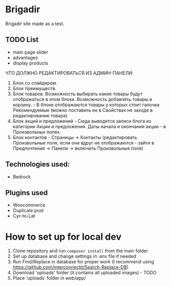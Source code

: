 # Brigadir

Brigadir site made as a test. 

## TODO List

- main page slider
- advantages
- display products

ЧТО ДОЛЖНО РЕДАКТИРОВАТЬСЯ ИЗ АДМИН-ПАНЕЛИ:
1. Блок со слайдером.
2. Блок преимуществ.
3. Блок товаров. Возможность выбирать какие товары будут отображаться в этом блоке.
Возможность добавлять товары в корзину. - В блоке отображаются товары у которых стоит галочка Рекомендуемые (можно поставить ее в Свойствах не заходя в редактирование товара)
4. Блок акций и предложений - Сюда выводятся записи блога из категории Акции и предложения. Даты начала и окончания акции - в Произвольных полях.
6. Блок контактов - Страницы -> Контакты (редактировать Произвольные поля, если они вдруг не отображаются - зайти в Предпочтения -> Панели -> включить Произвольные поля)

## Technologies used:

- Bedrock

## Plugins used

- Woocommerce
- Duplicate post
- Cyr-to-Lat

# How to set up for local dev

1. Clone repository and run ```composer install``` from the main folder
2. Set up database and change settings in .env file if needed
3. Run Find/Replace in database for proper work (I recommend using https://github.com/interconnectit/Search-Replace-DB)
3. Download 'uploads' folder (it contains all uploaded images) - TODO
4. Place 'uploads' folder in web/app/